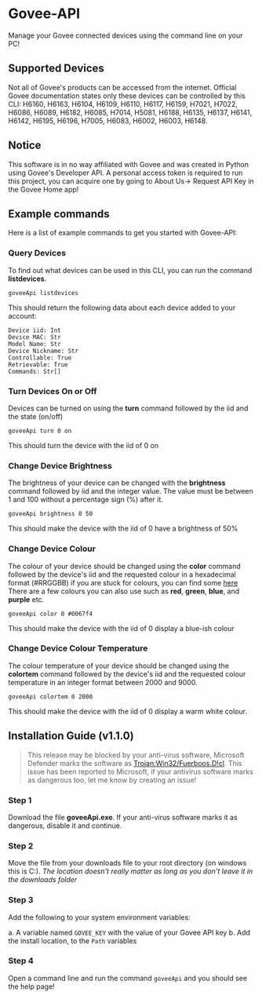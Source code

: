 # Govee-API
Manage your Govee connected devices using the command line on your PC! 

## Supported Devices
Not all of Govee's products can be accessed from the internet. Official Govee documentation states only these devices can be controlled by this CLI: H6160, H6163, H6104, H6109, H6110, H6117, H6159, H7021, H7022, H6086, H6089, H6182, H6085, H7014, H5081, H6188, H6135, H6137, H6141, H6142, H6195, H6196, H7005, H6083, H6002, H6003, H6148.

## Notice
This software is in no way affiliated with Govee and was created in Python using Govee's Developer API. A personal access token is required to run this project, you can acquire one by going to About Us-> Request API Key in the Govee Home app!

## Example commands
Here is a list of example commands to get you started with Govee-API:

### Query Devices
To find out what devices can be used in this CLI, you can run the command **listdevices**.

```
goveeApi listdevices
```

This should return the following data about each device added to your account:
```
Device iid: Int
Device MAC: Str
Model Name: Str
Device Nickname: Str
Controllable: True
Retrievable: True
Commands: Str[]
```

### Turn Devices On or Off
Devices can be turned on using the **turn** command followed by the iid and the state (on/off)

```
goveeApi turn 0 on
```

This should turn the device with the iid of 0 on

### Change Device Brightness
The brightness of your device can be changed with the **brightness** command followed by iid and the integer value. The value must be between 1 and 100 without a percentage sign (%) after it.

```
goveeApi brightness 0 50
```

This should make the device with the iid of 0 have a brightness of 50%

### Change Device Colour
The colour of your device should be changed using the **color** command followed by the device's iid and the requested colour in a hexadecimal format (#RRGGBB) if you are stuck for colours, you can find some [here](https://htmlcolorcodes.com/) There are a few colours you can also use such as **red**, **green**, **blue**, and **purple** etc.

```
goveeApi color 0 #0067f4
```

This should make the device with the iid of 0 display a blue-ish colour

### Change Device Colour Temperature
The colour temperature of your device should be changed using the **colortem** command followed by the device's iid and the requested colour temperature in an integer format between 2000 and 9000.

```
goveeApi colortem 0 2000
```

This should make the device with the iid of 0 display a warm white colour.

## Installation Guide (v1.1.0)

> This release may be blocked by your anti-virus software, Microsoft Defender marks the software as [Trojan:Win32/Fuerboos.D!cl](https://go.microsoft.com/fwlink/p/?linkid=849967&Name=Trojan:Win32/Fuerboos.D!cl). This issue has been reported to Microsoft, if your antivirus software marks as dangerous too, let me know by creating an issue!

### Step 1

Download the file **goveeApi.exe**. If your anti-virus software marks it as dangerous, disable it and continue.

### Step 2

Move the file from your downloads file to your root directory (on windows this is C:\). *The location doesn't really matter as long as you don't leave it in the downloads folder*

### Step 3 

Add the following to your system environment variables:

a. A variable named `GOVEE_KEY` with the value of your Govee API key
b. Add the install location, to the `Path` variables

### Step 4

Open a command line and run the command `goveeApi` and you should see the help page!
